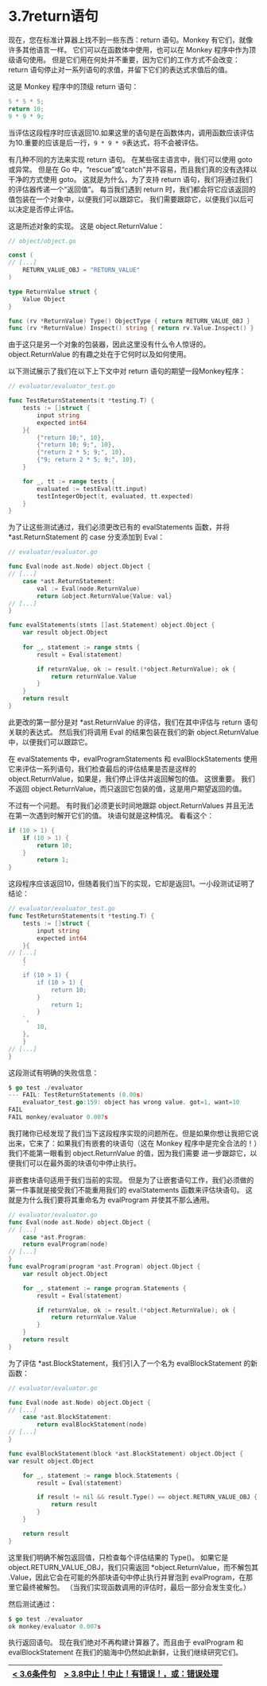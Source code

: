 # 3.7return语句
现在，您在标准计算器上找不到一些东西：return 语句。Monkey 有它们，就像许多其他语言一样。 它们可以在函数体中使用，也可以在 Monkey 程序中作为顶级语句使用。 但是它们用在何处并不重要，因为它们的工作方式不会改变：return 语句停止对一系列语句的求值，并留下它们的表达式求值后的值。 

这是 Monkey 程序中的顶级 return 语句：
```go
5 * 5 * 5;
return 10;
9 * 9 * 9;
```
当评估这段程序时应该返回10.如果这里的语句是在函数体内，调用函数应该评估为10.重要的应该是后一行，`9 * 9 * 9`表达式，将不会被评估。

有几种不同的方法来实现 return 语句。 在某些宿主语言中，我们可以使用 goto 或异常。 但是在 Go 中，“rescue”或“catch”并不容易，而且我们真的没有选择以干净的方式使用 goto。 这就是为什么，为了支持 return 语句，我们将通过我们的评估器传递一个“返回值”。 每当我们遇到 return 时，我们都会将它应该返回的值包装在一个对象中，以便我们可以跟踪它。 我们需要跟踪它，以便我们以后可以决定是否停止评估。

这是所述对象的实现。 这是 object.ReturnValue：
```go
// object/object.go

const (
// [...]
    RETURN_VALUE_OBJ = "RETURN_VALUE"
)

type ReturnValue struct {
    Value Object
}

func (rv *ReturnValue) Type() ObjectType { return RETURN_VALUE_OBJ }
func (rv *ReturnValue) Inspect() string { return rv.Value.Inspect() }
```
由于这只是另一个对象的包装器，因此这里没有什么令人惊讶的。 object.ReturnValue 的有趣之处在于它何时以及如何使用。

以下测试展示了我们在以下上下文中对 return 语句的期望一段Monkey程序：
```go
// evaluator/evaluator_test.go

func TestReturnStatements(t *testing.T) {
    tests := []struct {
        input string
        expected int64
    }{
        {"return 10;", 10},
        {"return 10; 9;", 10},
        {"return 2 * 5; 9;", 10},
        {"9; return 2 * 5; 9;", 10},
    }

    for _, tt := range tests {
        evaluated := testEval(tt.input)
        testIntegerObject(t, evaluated, tt.expected)
    }
}
```
为了让这些测试通过，我们必须更改已有的 evalStatements 函数，并将 *ast.ReturnStatement 的 case 分支添加到 Eval：
```go
// evaluator/evaluator.go

func Eval(node ast.Node) object.Object {
// [...]
    case *ast.ReturnStatement:
        val := Eval(node.ReturnValue)
        return &object.ReturnValue{Value: val}
// [...]
}

func evalStatements(stmts []ast.Statement) object.Object {
    var result object.Object
    
    for _, statement := range stmts {
        result = Eval(statement)

        if returnValue, ok := result.(*object.ReturnValue); ok {
            return returnValue.Value
        }
    }
    return result
}
```
此更改的第一部分是对 *ast.ReturnValue 的评估，我们在其中评估与 return 语句关联的表达式。 然后我们将调用 Eval 的结果包装在我们的新 object.ReturnValue 中，以便我们可以跟踪它。

在 evalStatements 中，evalProgramStatements 和 evalBlockStatements 使用它来评估一系列语句，我们检查最后的评估结果是否是这样的 object.ReturnValue，如果是，我们停止评估并返回解包的值。 这很重要。 我们不返回 object.ReturnValue，而只返回它包装的值，这是用户期望返回的值。

不过有一个问题。 有时我们必须更长时间地跟踪 object.ReturnValues 并且无法在第一次遇到时解开它们的值。 块语句就是这种情况。 看看这个：
```go
if (10 > 1) {
    if (10 > 1) {
        return 10;
    }
        return 1;
}
```
这段程序应该返回10，但随着我们当下的实现，它却是返回1。一小段测试证明了结论：
```go
// evaluator/evaluator_test.go
func TestReturnStatements(t *testing.T) {
    tests := []struct {
        input string
        expected int64
    }{
// [...]
    {
    `
    if (10 > 1) {
        if (10 > 1) {
            return 10;
        }
            return 1;
        }
    `,
        10,
    },
    }
// [...]
}
```
这段测试有明确的失败信息：
```go
$ go test ./evaluator
--- FAIL: TestReturnStatements (0.00s)
    evaluator_test.go:159: object has wrong value. got=1, want=10
FAIL
FAIL monkey/evaluator 0.007s
```
我打赌你已经发现了我们当下这段程序实现的问题所在。但是如果你想让我把它说出来，它来了：如果我们有嵌套的块语句（这在 Monkey 程序中是完全合法的！）我们不能第一眼看到 object.ReturnValue 的值，因为我们需要 进一步跟踪它，以便我们可以在最外面的块语句中停止执行。

非嵌套块语句适用于我们当前的实现。 但是为了让嵌套语句工作，我们必须做的第一件事就是接受我们不能重用我们的 evalStatements 函数来评估块语句。 这就是为什么我们要将其重命名为 evalProgram 并使其不那么通用。
```go
// evaluator/evaluator.go
func Eval(node ast.Node) object.Object {
// [...]
    case *ast.Program:
    return evalProgram(node)
// [...]
}
func evalProgram(program *ast.Program) object.Object {
    var result object.Object

    for _, statement := range program.Statements {
        result = Eval(statement)

        if returnValue, ok := result.(*object.ReturnValue); ok {
            return returnValue.Value
        }
    }
    return result
}
```
为了评估 *ast.BlockStatement，我们引入了一个名为 evalBlockStatement 的新函数：
```go
// evaluator/evaluator.go

func Eval(node ast.Node) object.Object {
// [...]
    case *ast.BlockStatement:
        return evalBlockStatement(node)
// [...]
}

func evalBlockStatement(block *ast.BlockStatement) object.Object {
var result object.Object

    for _, statement := range block.Statements {
        result = Eval(statement)

        if result != nil && result.Type() == object.RETURN_VALUE_OBJ {
            return result
        }
    }

    return result
}
```
这里我们明确不解包返回值，只检查每个评估结果的 Type()。 如果它是 object.RETURN_VALUE_OBJ，我们只需返回 *object.ReturnValue，而不解包其 .Value，因此它会在可能的外部块语句中停止执行并冒泡到 evalProgram，在那里它最终被解包。 （当我们实现函数调用的评估时，最后一部分会发生变化。）

然后测试通过：
```go
$ go test ./evaluator
ok monkey/evaluator 0.007s
```
执行返回语句。 现在我们绝对不再构建计算器了。而且由于 evalProgram 和 evalBlockStatement 在我们的脑海中仍然如此新鲜，让我们继续研究它们。

|[< 3.6条件句](3.6.md) | [> 3.8中止！中止！有错误！，或：错误处理](3.8.md)|
|----------|----------|
